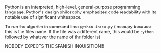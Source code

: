 Python is an interpreted, high-level, general-purpose programming language. Python's design philosophy emphasizes code readability with its notable use of significant whitespace.

To run the algoritm in command line: 
`python index.py`
(index.py because this is the files name. If the file was a different name, this would be `python` followed by whatever the name of the folder is)

NOBODY EXPECTS THE SPANISH INQUISITION!!!
